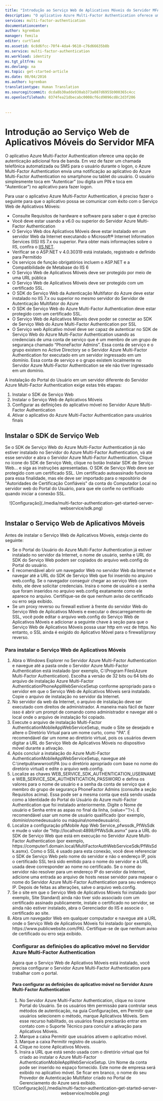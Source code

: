 ```yaml
---
title: "Introdução ao Serviço Web de Aplicativos Móveis do Servidor MFA"
description: "O aplicativo Azure Multi-Factor Authentication oferece uma opção de autenticação adicional fora de banda.  Ele permite que o servidor MFA envie notificações por push aos usuários."
services: multi-factor-authentication
documentationcenter: 
author: kgremban
manager: femila
editor: curtland
ms.assetid: 6c8d6fcc-70f4-4da4-9610-c76d66635b8b
ms.service: multi-factor-authentication
ms.workload: identity
ms.tgt_pltfrm: na
ms.devlang: na
ms.topic: get-started-article
ms.date: 08/04/2016
ms.author: kgremban
translationtype: Human Translation
ms.sourcegitcommit: dcda8b30adde930ab373a087d6955b900365c4cc
ms.openlocfilehash: 0374fea21dbecabc0008cf6cd9096cd8c2d3f206


---
```

# <a name="getting-started-the-mfa-server-mobile-app-web-service"></a>Introdução ao Serviço Web de Aplicativos Móveis do Servidor MFA
O aplicativo Azure Multi-Factor Authentication oferece uma opção de autenticação adicional fora de banda. Em vez de fazer um chamada telefônica automatizada ou SMS para o usuário durante o logon, o Azure Multi-Factor Authentication envia uma notificação ao aplicativo do Azure Multi-Factor Authentication no smartphone ou tablet do usuário. O usuário simplesmente toca em "Autenticar" (ou digita um PIN e toca em "Autenticar") no aplicativo para fazer logon.

Para usar o aplicativo Azure Multi-Factor Authentication, é preciso fazer o seguinte para que o aplicativo possa se comunicar com êxito com o Serviço Web de Aplicativos Móveis:

* Consulte Requisitos de hardware e software para saber o que é preciso
* Você deve estar usando a v6.0 ou superior do Servidor Azure Multi-Factor Authentication
* O Serviço Web dos Aplicativos Móveis deve estar instalado em um servidor Web da Internet executando o Microsoft® Internet Information Services (IIS) IIS 7.x ou superior.  Para obter mais informações sobre o IIS, confira o [IIS.NET](http://www.iis.net/).
* Verificar se o ASP.NET v 4.0.30319 está instalado, registrado e definido para Permitido
* Os serviços de função obrigatórios incluem o ASP.NET e a Compatibilidade de Metabase do IIS 6
* O Serviço Web de Aplicativos Móveis deve ser protegido por meio de uma URL pública
* O Serviço Web de Aplicativos Móveis deve ser protegido com um certificado SSL.
* O SDK do Serviço Web da Autenticação Multifator do Azure deve estar instalado no IIS 7.x ou superior no mesmo servidor do Servidor de Autenticação Multifator do Azure
* O SDK de Serviço Web do Azure Multi-Factor Authentication deve estar protegido com um certificado SSL.
* O Serviço Web de Aplicativos Móveis deve poder se conectar ao SDK de Serviço Web do Azure Multi-Factor Authentication por SSL
* O Serviço web Aplicativo móvel deve ser capaz de autenticar no SDK de Serviço Web do Azure Multi-Factor Authentication usando as credenciais de uma conta de serviço que é um membro de um grupo de segurança chamado “PhoneFactor Admins”. Essa conta de serviço e o grupo existem no Active Directory se o Servidor Azure Multi-Factor Authentication for executado em um servidor ingressado em um domínio. Essa conta de serviço e o grupo existem localmente no Servidor Azure Multi-Factor Authentication se ele não tiver ingressado em um domínio.

A instalação do Portal do Usuário em um servidor diferente do Servidor Azure Multi-Factor Authentication exige estas três etapas:

1. Instalar o SDK de Serviço Web
2. Instalar o Serviço Web de Aplicativos Móveis
3. Configurar as definições do aplicativo móvel no Servidor Azure Multi-Factor Authentication
4. Ativar o aplicativo do Azure Multi-Factor Authentication para usuários finais

## <a name="install-the-web-service-sdk"></a>Instalar o SDK de Serviço Web
Se o SDK de Serviço Web do Azure Multi-Factor Authentication já não estiver instalado no Servidor do Azure Multi-Factor Authentication, vá até esse servidor e abra o Servidor Azure Multi-Factor Authentication. Clique no ícone do SDK de Serviço Web, clique no botão Instalar SDK de Serviço Web... e siga as instruções apresentadas. O SDK de Serviço Web deve ser protegido com um certificado SSL. Um certificado autoassinado funciona para essa finalidade, mas ele deve ser importado para o repositório de "Autoridades de Certificação Confiáveis" da conta do Computador Local no servidor web do Portal do Usuário, para que ele confie no certificado quando iniciar a conexão SSL.

<center>![Configuração](./media/multi-factor-authentication-get-started-server-webservice/sdk.png)</center>

## <a name="install-the-mobile-app-web-service"></a>Instalar o Serviço Web de Aplicativos Móveis
Antes de instalar o Serviço Web de Aplicativos Móveis, esteja ciente do seguinte:

* Se o Portal do Usuário do Azure Multi-Factor Authentication já estiver instalado no servidor da Internet, o nome de usuário, senha e URL do SDK do Serviço Web podem ser copiados do arquivo web.config do Portal do usuário.
* É recomendável abrir um navegador Web no servidor Web da Internet e navegar até a URL do SDK de Serviço Web que foi inserido no arquivo web.config. Se o navegador conseguir chegar ao serviço Web com êxito, ele deve solicitar credenciais. Insira o nome de usuário e a senha que foram inseridos no arquivo web.config exatamente como ele aparece no arquivo. Certifique-se de que nenhum aviso de certificado ou erro seja exibido.
* Se um proxy reverso ou firewall estiver à frente do servidor Web do Serviço Web de Aplicativos Móveis e executar o descarregamento de SSL, você pode editar o arquivo web.config do Serviço Web de Aplicativos Móveis e adicionar a seguinte chave à seção <appSettings> para que o Serviço Web de Aplicativos Móveis possa usar http em vez de https. No entanto, o SSL ainda é exigido do Aplicativo Móvel para o firewall/proxy reverso. <add key="SSL_REQUIRED" value="false"/>

### <a name="to-install-the-mobile-app-web-service"></a>Para instalar o Serviço Web de Aplicativos Móveis
<ol>

<li>Abra o Windows Explorer no Servidor Azure Multi-Factor Authentication e navegue até a pasta onde o Servidor Azure Multi-Factor Authentication está instalado (por exemplo, C:\Program Files\Azure Multi-Factor Authentication). Escolha a versão de 32 bits ou 64 bits do arquivo de instalação Azure Multi-Factor AuthenticationPhoneAppWebServiceSetup conforme apropriado para o servidor em que o Serviço Web de Aplicativos Móveis será instalado. Copie o arquivo de instalação no servidor da Internet.</li>

<li>No servidor da web da Internet, o arquivo de instalação deve ser executado com direitos de administrador. A maneira mais fácil de fazer isso é abrir um prompt de comando como administrador e navegar até o local onde o arquivo de instalação foi copiado.</li>  

<li>Execute o arquivo de instalação Multi-Factor AuthenticationMobileAppWebServiceSetup, mude o Site se desejado e altere o Diretório Virtual para um nome curto, como "PA". É recomendável dar um nome ao diretório virtual, pois os usuários devem digitar a URL do Serviço Web de Aplicativos Móveis no dispositivo móvel durante a ativação.</li>

<li>Após concluir a instalação do Azure Multi-Factor AuthenticationMobileAppWebServiceSetup, navegue até C:\inetpub\wwwroot\PA (ou o diretório apropriado com base no nome do diretório virtual) e edite o arquivo web.config.</li>  

<li>Localize as chaves WEB_SERVICE_SDK_AUTHENTICATION_USERNAME e WEB_SERVICE_SDK_AUTHENTICATION_PASSWORD e defina os valores para o nome de usuário e a senha da conta de serviço que é membro do grupo de segurança PhoneFactor Admins (consulte a seção Requisitos acima). Essa pode ser a mesma conta que está sendo usada como a Identidade do Portal do Usuário do Azure multi-Factor Authentication que foi instalado anteriormente. Digite o Nome de usuário e Senha entre as aspas no final da linha, (value=””/>). É recomendável usar um nome de usuário qualificado (por exemplo, domínio\nomedeusuário ou máquina\nomedeusuário).</li>  

<li>Localize a configuração pfMobile App Web Service_pfwssdk_PfWsSdk e mude o valor de “http://localhost:4898/PfWsSdk.asmx” para a URL do SDK de Serviço Web que está em execução no Servidor Azure Multi-Factor Authentication (por exemplo, https://computer1.domain.local/MultiFactorAuthWebServiceSdk/PfWsSdk.asmx). Como o SSL é usado para esta conexão, você deve referenciar o SDK de Serviço Web pelo nome do servidor e não o endereço IP, pois o certificado SSL terá sido emitido para o nome do servidor e a URL usada deve corresponder ao nome no certificado. Se o nome do servidor não resolver para um endereço IP do servidor da Internet, adicione uma entrada ao arquivo de hosts nesse servidor para mapear o nome do Servidor Azure Multi-Factor Authentication para seu endereço IP. Depois de feitas as alterações, salve o arquivo web.config.</li>  

<li>Se o site em que o Serviço Web de Aplicativos Móveis foi instalado (por exemplo, Site Standard) ainda não tiver sido associado com um certificado assinado publicamente, instale o certificado no servidor, se ainda não estiver instalado, abra o Gerenciador do IIS e associe o certificado ao site.</li>  

<li>Abra um navegador Web em qualquer computador e navegue até a URL onde o Serviço Web de Aplicativos Móveis foi instalado (por exemplo, https://www.publicwebsite.com/PA). Certifique-se de que nenhum aviso de certificado ou erro seja exibido.</li>

### <a name="configure-the-mobile-app-settings-in-the-azure-multi-factor-authentication-server"></a>Configurar as definições do aplicativo móvel no Servidor Azure Multi-Factor Authentication
Agora que o Serviço Web de Aplicativos Móveis está instalado, você precisa configurar o Servidor Azure Multi-Factor Authentication para trabalhar com o portal.

#### <a name="to-configure-the-mobile-app-settings-in-the-azure-multi-factor-authentication-server"></a>Para configurar as definições do aplicativo móvel no Servidor Azure Multi-Factor Authentication
1. No Servidor Azure Multi-Factor Authentication, clique no ícone Portal do Usuário. Se os usuários têm permissão para controlar seus métodos de autenticação, na guia Configurações, em Permitir que usuários selecionem o método, marque Aplicativos Móveis. Sem esse recurso habilitado, os usuários finais precisarão entrar em contato com o Suporte Técnico para concluir a ativação para Aplicativos Móveis.
2. Marque a caixa Permitir que usuários ativem o aplicativo móvel.
3. Marque a caixa Permitir registro de usuário.
4. Clique no ícone Aplicativos Móveis.
5. Insira a URL que está sendo usada com o diretório virtual que foi criado ao instalar o Azure Multi-Factor AuthenticationMobileAppWebServiceSetup. Um Nome da conta pode ser inserido no espaço fornecido. Este nome de empresa será exibido no aplicativo móvel. Se ficar em branco, o nome do seu Provedor de Autenticação Multifator criado no Portal de Gerenciamento do Azure será exibido.

<center>![Configuração](./media/multi-factor-authentication-get-started-server-webservice/mobile.png)</center>



<!--HONumber=Dec16_HO2-->



